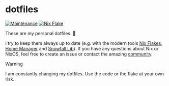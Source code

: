 # dotfiles

[![Maintenance](https://img.shields.io/maintenance/active/2023)](https://github.com/trzpiot/dotfiles/commits/main)
[![Nix Flake](https://img.shields.io/badge/Nix%20Flake-%235277C3?logo=snowflake)](https://nixos.wiki/wiki/Flakes)

These are my personal dotfiles. 🔧

I try to keep them always up to date (e.g. with the modern tools [Nix Flakes](https://nixos.wiki/wiki/Flakes), [Home Manager](https://github.com/nix-community/home-manager) and [Snowfall Lib](https://github.com/snowfallorg/lib)).
If you have any questions about Nix or NixOS, feel free to create an issue or contact the amazing [community](https://nixos.org/community/).

> [!WARNING]  
> I am constantly changing my dotfiles. Use the code or the flake at your own risk.